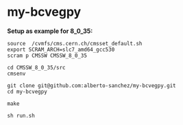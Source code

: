 # my-bcvegpy


**Setup as example for 8_0_35:**

```
source  /cvmfs/cms.cern.ch/cmsset_default.sh
export SCRAM_ARCH=slc7_amd64_gcc530
scram p CMSSW CMSSW_8_0_35

cd CMSSW_8_0_35/src
cmsenv

git clone git@github.com:alberto-sanchez/my-bcvegpy.git
cd my-bcvegpy

make

sh run.sh

```
